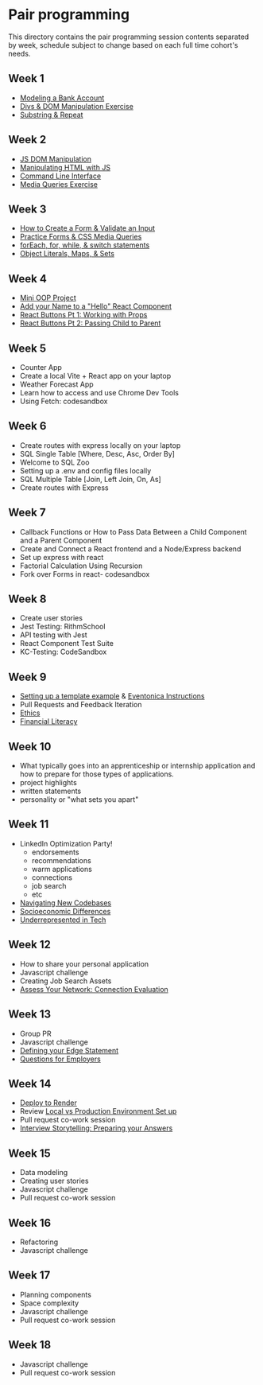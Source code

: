 # Pair programming

<!-- TODO: Develop 2 weekly pair programming activities to do during weeks 9 - 13. Current weeks 9+ topics (not in the repo) include: -->

This directory contains the pair programming session contents separated by week, schedule subject to change based on each full time cohort's needs.

## Week 1

- [Modeling a Bank Account](/pair-programming/week-1/Modeling-A-Bank-Account)
- [Divs & DOM Manipulation Exercise](/pair-programming/week-1/Divs_and_DOM_Manipulation)
- [Substring & Repeat](/pair-programming/week-1/substring-and-repeat)

## Week 2

- [JS DOM Manipulation](/pair-programming/week-2/JS_DOM_Manipulation)
- [Manipulating HTML with JS](/pair-programming/week-2/Manipulating_HTML_with_JS)
- [Command Line Interface](/pair-programming/week-2/Command_Line_Interface)
- [Media Queries Exercise](/pair-programming/week-2/Media_Queries_Exercise)

## Week 3

- [How to Create a Form & Validate an Input](/pair-programming/week-3/How_to_Create_a_Form_and_Validate_an_Input)
- [Practice Forms & CSS Media Queries](/pair-programming/week-3/Practice_Forms_and_CSS_Media_Queries)
- [forEach, for, while, & switch statements](/pair-programming/week-3/forEach_for_while_and_switch_statements.js)
- [Object Literals, Maps, & Sets](/pair-programming/week-3/Object_Literals_Maps_and_Sets.js)

## Week 4

- [Mini OOP Project](/pair-programming/week-4/mini-project-OOP)
- [Add your Name to a "Hello" React Component](/pair-programming/week-4/hello-component)
- [React Buttons Pt 1: Working with Props](/pair-programming/week-4/react-props)
- [React Buttons Pt 2: Passing Child to Parent](/pair-programming/week-4/passing_props_from_child_to_parent)

## Week 5

- Counter App
- Create a local Vite + React app on your laptop
- Weather Forecast App
- Learn how to access and use Chrome Dev Tools
- Using Fetch: codesandbox

## Week 6

- Create routes with express locally on your laptop
- SQL Single Table [Where, Desc, Asc, Order By]
- Welcome to SQL Zoo
- Setting up a .env and config files locally
- SQL Multiple Table [Join, Left Join, On, As]
- Create routes with Express

## Week 7

- Callback Functions or How to Pass Data Between a Child Component and a Parent Component
- Create and Connect a React frontend and a Node/Express backend
- Set up express with react
- Factorial Calculation Using Recursion
- Fork over Forms in react- codesandbox

## Week 8

- Create user stories
- Jest Testing: RithmSchool
- API testing with Jest
- React Component Test Suite
- KC-Testing: CodeSandbox

## Week 9

- [Setting up a template example](/projects/2023TemplateWithVite) & [Eventonica Instructions](/projects/eventonica-updated)
- Pull Requests and Feedback Iteration
- [Ethics](/program-prep/ethics.md)
- [Financial Literacy](/program-prep/financial-literacy.md)

## Week 10

- What typically goes into an apprenticeship or internship application and how to prepare for those types of applications.
- project highlights
- written statements
- personality or "what sets you apart"

## Week 11

- LinkedIn Optimization Party!
  - endorsements
  - recommendations
  - warm applications
  - connections
  - job search
  - etc
- [Navigating New Codebases](/program-prep/navigating-new-codebases.md)
- [Socioeconomic Differences](/program-prep/socioeconomic-differences.md)
- [Underrepresented in Tech](/program-prep/underrepresented-in-tech.md)

## Week 12

- How to share your personal application
- Javascript challenge
- Creating Job Search Assets
- [Assess Your Network: Connection Evaluation](https://docs.google.com/spreadsheets/d/145U2dHEg7_SELpaMtd-ij0l_TYuqb3lqu4qQAVRp-tM/edit?usp=sharing)

## Week 13

- Group PR
- Javascript challenge
- [Defining your Edge Statement](https://docs.google.com/document/d/1y2BDF-kGvhbLVtQrdapv_bUgpaMCCEi9pus1V_Qft6Y/edit?usp=sharing)
- [Questions for Employers](https://docs.google.com/spreadsheets/d/145U2dHEg7_SELpaMtd-ij0l_TYuqb3lqu4qQAVRp-tM/edit?usp=sharing)

## Week 14

- [Deploy to Render](/deploying/deploying-to-render.md)
- Review [Local vs Production Environment Set up](/deploying/deploying-and-production-ready.md)
- Pull request co-work session
- [Interview Storytelling: Preparing your Answers](https://docs.google.com/spreadsheets/d/145U2dHEg7_SELpaMtd-ij0l_TYuqb3lqu4qQAVRp-tM/edit?usp=sharing)

## Week 15

- Data modeling
- Creating user stories
- Javascript challenge
- Pull request co-work session

## Week 16

- Refactoring
- Javascript challenge

## Week 17

- Planning components
- Space complexity
- Javascript challenge
- Pull request co-work session

## Week 18

- Javascript challenge
- Pull request co-work session

<!--
## TODO Week 19

## TODO Week 20

## TODO Week 21

## TODO Week 22

## TODO Week 23

## TODO Week 24 -->
